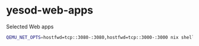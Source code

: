 # yesod-web-apps
Selected Web apps

```sh
QEMU_NET_OPTS=hostfwd=tcp::3080-:3080,hostfwd=tcp::3000-:3000 nix shell github:smunix/yesod-web-apps#qemu/olhajwon -c run-olhajwon-vm
```
